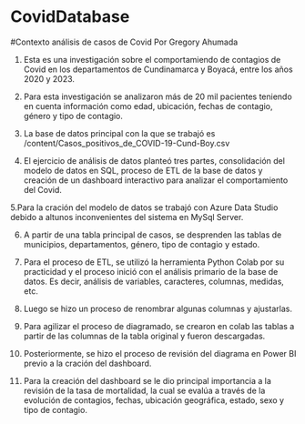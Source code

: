 # CovidDatabase
#Contexto análisis de casos de Covid
Por Gregory Ahumada

1. Esta es una investigación sobre el comportamiendo de contagios de Covid en 
los departamentos de Cundinamarca y Boyacá, entre los años 2020 y 2023.

2. Para esta investigación se analizaron más de 20 mil pacientes teniendo en
cuenta información como edad, ubicación, fechas de contagio, género y tipo de 
contagio.

3. La base de datos principal con la que se trabajó es
/content/Casos_positivos_de_COVID-19-Cund-Boy.csv 

4. El ejercicio de análisis de datos planteó tres partes, consolidación del 
modelo de datos en SQL, proceso de ETL de la base de datos y creación de un
dashboard interactivo para analizar el comportamiento del Covid.

5.Para la cración del modelo de datos se trabajó con Azure Data Studio debido
a altunos inconvenientes del sistema en MySql Server.

6. A partir de una tabla principal de casos, se desprenden las tablas de
municipios, departamentos, género, tipo de contagio y estado.

7. Para el proceso de ETL, se utilizó la herramienta Python Colab por su
practicidad y el proceso inició con el análisis primario de la base de datos.
Es decir, análisis de variables, caracteres, columnas, medidas, etc.

8. Luego se hizo un proceso de renombrar algunas columnas y ajustarlas.

9. Para agilizar el proceso de diagramado, se crearon en colab las tablas a 
partir de las columnas de la tabla original y fueron descargadas.

10. Posteriormente, se hizo el proceso de revisión del diagrama en Power BI
previo a la cración del dashboard.

11. Para la creación del dashboard se le dio principal importancia a la revisión
de la tasa de mortalidad, la cual se evalúa a través de la evolución de
contagios, fechas, ubicación geográfica, estado, sexo y tipo de contagio.

